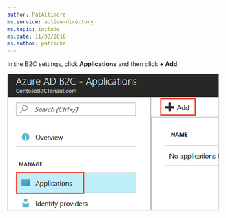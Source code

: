 ```yaml
---
author: PatAltimore
ms.service: active-directory 
ms.topic: include
ms.date: 11/03/2016
ms.author: patricka
---
```

In the B2C settings, click **Applications** and then click **+ Add**.

![+ Add button in applications](./media/active-directory-b2c-portal-add-application/b2c-applications-add.png)